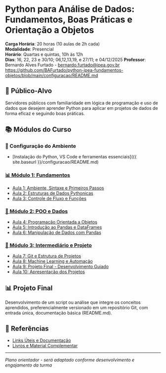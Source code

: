 # Python para Análise de Dados: Fundamentos, Boas Práticas e Orientação a Objetos

**Carga Horária**: 20 horas (10 aulas de 2h cada)  
**Modalidade**: Presencial  
**Horário**: Quartas e quintas, 10h às 12h  
**Dias**: 16, 22, 23 e 30/10; 06,12,13,19, e 27/11; e 04/12/2025
**Professor**: Bernardo Alves Furtado - bernardo.furtado@ipea.gov.br
https://github.com/BAFurtado/python-ipea-fundamentos-objetos/blob/main/configuracao/README.md
## 🎯 Público-Alvo
Servidores públicos com familiaridade em lógica de programação e uso de dados que desejem aprender Python para aplicar em projetos de dados de forma eficaz e seguindo boas práticas.

## 📚 Módulos do Curso

### 🔧 Configuração do Ambiente
- [Instalação do Python, VS Code e ferramentas essenciais]({{ site.baseurl }}/configuracao/README.md)


### [📊 Módulo 1: Fundamentos](modulo1-fundamentos/README.md)
- [Aula 1: Ambiente, Sintaxe e Primeiros Passos](modulo1-fundamentos/aula1-ambiente-sintaxe/README.md)
- [Aula 2: Estruturas de Dados Pythonicas](modulo1-fundamentos/aula2-estruturas-dados/README.md)
- [Aula 3: Controle de Fluxo e Funções](modulo1-fundamentos/aula3-controle-fluxo/README.md)

### [🐍 Módulo 2: POO e Dados](modulo2-poo-dados/README.md)
- [Aula 4: Programação Orientada a Objetos](modulo2-poo-dados/aula4-programacao-orientada-objetos/README.md)
- [Aula 5: Introdução ao Pandas e DataFrames](modulo2-poo-dados/aula5-pandas-dataframes/README.md)
- [Aula 6: Manipulação de Dados com Pandas](modulo2-poo-dados/aula6-manipulacao-dados/README.md)

### [🚀 Módulo 3: Intermediário e Projeto](modulo3-intermediario-projeto/README.md)
- [Aula 7: Git e Estrutura de Projetos](modulo3-intermediario-projeto/aula7-git-estrutura-projetos/README.md)
- [Aula 8: Machine Learning e Automação](modulo3-intermediario-projeto/aula8-ml-automacao/README.md)
- [Aula 9: Projeto Final - Desenvolvimento Guiado](modulo3-intermediario-projeto/aula9-projeto-final-guiado/README.md)
- [Aula 10: Apresentação dos Projetos](modulo3-intermediario-projeto/aula10-apresentacao-projetos/README.md)

## 📊 Projeto Final
Desenvolvimento de um script ou análise que integre os conceitos aprendidos, preferencialmente versionado em um repositório Git, com entrada única, documentação básica (README.md).

## 📖 Referências
- [Links Úteis e Documentação](referencias/links-uteis.md)
- [Livros e Material Complementar](referencias/livros-material.md)

---

*Plano orientador - será adaptado conforme desenvolvimento e engajamento da turma*